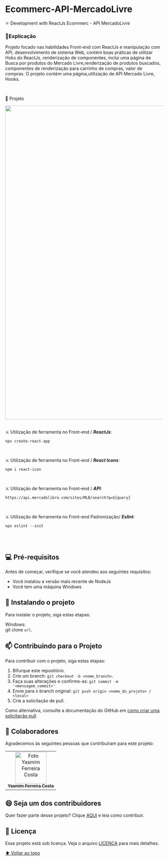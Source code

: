 # Ecommerc-API-MercadoLivre
⚛ Development with ReactJs Ecommerc - API MercadoLivre

### 📑Explicação

Projeto focado nas habilidades Front-end com ReactJs e manipulação com API,
desenvolvimento de sistema Web, contém boas práticas de utilizar Hoks do ReactJs, renderização de componentes, inclui uma página de Busca por produtos
do Mercado Livre,renderização de produtos buscados, componentes de renderização para carrinho de compras, valor de compras.
O projeto contém uma página,utilização de API Mercado Livre, Hooks.

<br>

🚀 Projeto 
<br>

<img src="https://github.com/yasmimferreir/Devclub-Backend-CodeBurguer/assets/97356148/56d50d21-8d96-403a-86fd-701d842b53da" width="1000px">

<br>

<br>


⚔️ Utilização de ferramenta no Front-end / ***ReactJs***:

```
npx create-react-app 
```
<br>


⚔️ Utilização de ferramenta no Front-end / ***React Icons***:

```
npm i react-icon
```
<br>

⚔️ Utilização de ferramenta no Front-end / ***API***:

```
https://api.mercadolibre.com/sites/MLB/search?q=${query}
```
<br>

⚔️ Utilização de ferramenta no Front-end Padronização/ ***Eslint***:

```
npx eslint --init
```
<br>


<br>


## 💻 Pré-requisitos

Antes de começar, verifique se você atendeu aos seguintes requisitos:
<!---Estes são apenas requisitos de exemplo. Adicionar, duplicar ou remover conforme necessário--->
* Você instalou a versão mais recente de  NodeJs
* Você tem uma máquina Windows 

## 🚀 Instalando o projeto 

Para instalar o projeto, siga estas etapas:

Windows: <br>
git clone `url`.

## 📫 Contribuindo para o Projeto 
<!---Se o seu README for longo ou se você tiver algum processo ou etapas específicas que deseja que os contribuidores sigam, considere a criação de um arquivo CONTRIBUTING.md separado--->
Para contribuir com o projeto, siga estas etapas:

1. Bifurque este repositório.
2. Crie um branch: `git checkout -b <nome_branch>`.
3. Faça suas alterações e confirme-as: `git commit -m '<mensagem_commit>'`
4. Envie para o branch original: `git push origin <nome_do_projeto> / <local>`
5. Crie a solicitação de pull.

Como alternativa, consulte a documentação do GitHub em [como criar uma solicitação pull](https://help.github.com/en/github/collaborating-with-issues-and-pull-requests/creating-a-pull-request).

## 🤝 Colaboradores

Agradecemos às seguintes pessoas que contribuíram para este projeto:

<table>
  <tr>
    <td align="center">
      <a href="#">
        <img src="https://user-images.githubusercontent.com/97356148/200590856-942d44a8-f136-4320-a381-699ecbc0d6ec.JPG" width="100px;" alt="Foto Yasmim Ferreira Costa"/><br>
        <sub>
          <b>Yasmim Ferreira Costa</b>
        </sub>
      </a>
    </td>
  </tr>
</table>


## 😄 Seja um dos contribuidores<br>

Quer fazer parte desse projeto? Clique [AQUI](CONTRIBUTING.md) e leia como contribuir.

## 📝 Licença

Esse projeto está sob licença. Veja o arquivo [LICENÇA](LICENSE.md) para mais detalhes.

[⬆ Voltar ao topo](#Ecommerc-API-MercadoLivre)<br>
